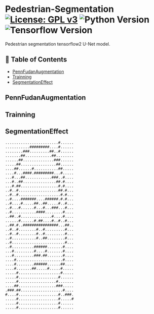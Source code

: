 # Pedestrian-Segmentation [![License: GPL v3](https://img.shields.io/badge/License-GPLv3-blue.svg)](https://www.gnu.org/licenses/gpl-3.0) ![Python Version](https://img.shields.io/badge/python-v3.6-blue) ![Tensorflow Version](https://img.shields.io/badge/Tensorflow-V2.2.0-brightgreen)

Pedestrian segmentation tensorflow2  U-Net model.

## 📝 Table of Contents
- [PennFudanAugmentation](#PennFudanAugmentation)
- [Trainning](#Trainning)
- [SegmentationEffect](#SegmentationEffect)


## PennFudanAugmentation

## Trainning

## SegmentationEffect

```
........................#......
...........#########....#......
........###.........##..#......
.......##............##........
......##..............###......
.....##................##......
....##......#...........##.....
....#...####.#########...#.....
...#...##............###..#....
...#..##...............##.#....
...#.##.................#.#....
..#..#..................##.#...
..#..#...................#.#...
..#....#######....######.#.#...
..#....#.....##..##.....#..#...
..#...#......#...#...###...#...
..#...........####........#....
..##..#..............#....#....
......#......#.##....#..#..#...
..##.#..################...##..
..#..#........#..#.........#...
..#..#........#..#.........#...
..#...........#..##........#...
..#........................#...
..#..........######.......#....
...#.........#....#.......#....
...#.........###.##.......#....
....#.....................#....
....#........######......##....
....#.......##.....#.....#.....
.....#...................#.....
.....#..................#......
.....#.................#.......
....##.................###.....
.###.##...................#....
#....#..................#..###.
.....#..................#.....#
.....#..................#......
.....#..................#......
```
